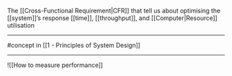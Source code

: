 The [[Cross-Functional Requirement|CFR]] that tell us about optimising the [[system]]’s response [[time]], [[throughput]], and [[Computer|Resource]] utilisation

---

#concept in [[1 - Principles of System Design]]

---

![[How to measure performance]]